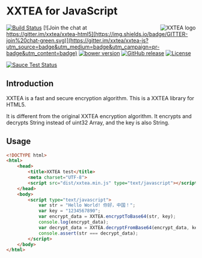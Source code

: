 # XXTEA for JavaScript

<a href="https://github.com/xxtea/">
    <img src="https://avatars1.githubusercontent.com/u/6683159?v=3&s=86" alt="XXTEA logo" title="XXTEA" align="right" />
</a>

[![Build Status](https://travis-ci.org/xxtea/xxtea-js.svg?branch=master)](https://travis-ci.org/xxtea/xxtea-js)
[![Join the chat at https://gitter.im/xxtea/xxtea-html5](https://img.shields.io/badge/GITTER-join%20chat-green.svg)](https://gitter.im/xxtea/xxtea-js?utm_source=badge&utm_medium=badge&utm_campaign=pr-badge&utm_content=badge)
[![bower version](https://img.shields.io/bower/v/xxtea-js.svg)](http://bower.io/search/?q=xxtea-js)
[![GitHub release](https://img.shields.io/github/release/xxtea/xxtea-js.svg)](https://github.com/xxtea/xxtea-js/releases)
[![License](https://img.shields.io/github/license/xxtea/xxtea-js.svg)](http://opensource.org/licenses/MIT)

[![Sauce Test Status](https://saucelabs.com/browser-matrix/xxtea-js.svg)](https://saucelabs.com/u/xxtea-js)

## Introduction

XXTEA is a fast and secure encryption algorithm. This is a XXTEA library for HTML5.

It is different from the original XXTEA encryption algorithm. It encrypts and decrypts String instead of uint32 Array, and the key is also String.

## Usage

```html
<!DOCTYPE html>
<html>
    <head>
        <title>XXTEA test</title>
        <meta charset="UTF-8">
        <script src="dist/xxtea.min.js" type="text/javascript"></script>
    </head>
    <body>
        <script type="text/javascript">
            var str = "Hello World! 你好，中国！";
            var key = "1234567890";
            var encrypt_data = XXTEA.encryptToBase64(str, key);
            console.log(encrypt_data);
            var decrypt_data = XXTEA.decryptFromBase64(encrypt_data, key);
            console.assert(str === decrypt_data);
        </script>
    </body>
</html>
```
